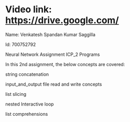 # Video link: https://drive.google.com/

Name: Venkatesh Spandan Kumar Saggilla

Id: 700752792

Neural Network Assignment ICP_2 Programs

In this 2nd assignment, the below concepts are covered:

string concatenation

input_and_output file read and write concepts

list slicing

nested Interactive loop

list comprehensions
